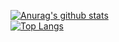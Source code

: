 [![Anurag's github stats](https://github-readme-stats.vercel.app/api?username=am338&theme=gruvbox)](https://github.com/USERNAME/github-readme-stats)  
[![Top Langs](https://github-readme-stats.vercel.app/api/top-langs/?username=am338&layout=compact&theme=gruvbox&hide=javascript,html,css,scss)](https://github.com/USERNAME/github-readme-stats)
